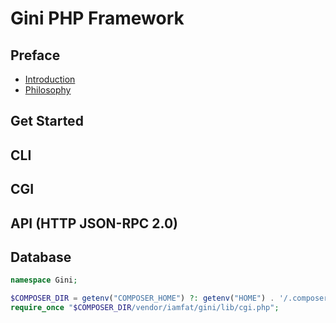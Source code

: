 # Gini PHP Framework


## Preface
* [Introduction](intro)
* [Philosophy](phi)

## Get Started

## CLI

## CGI

## API (HTTP JSON-RPC 2.0)

## Database

```php
namespace Gini;

$COMPOSER_DIR = getenv("COMPOSER_HOME") ?: getenv("HOME") . '/.composer';
require_once "$COMPOSER_DIR/vendor/iamfat/gini/lib/cgi.php";
```